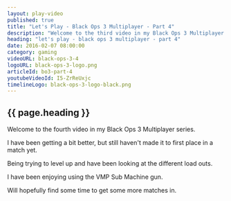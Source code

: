 ```yaml
---
layout: play-video
published: true
title: "Let's Play - Black Ops 3 Multiplayer - Part 4"
description: "Welcome to the third video in my Black Ops 3 Multiplayer series."
heading: "let's play - black ops 3 multiplayer - part 4"
date: 2016-02-07 08:00:00
category: gaming
videoURL: black-ops-3-4
logoURL: black-ops-3-logo.png
articleId: bo3-part-4
youtubeVideoId: I5-ZrReUxjc
timelineLogo: black-ops-3-logo-black.png
---
```

## {{ page.heading }}

<p>Welcome to the fourth video in my Black Ops 3 Multiplayer series.</p>
<p>I have been getting a bit better, but still haven't made it to first place in a match yet.</p>
<p>Being trying to level up and have been looking at the different load outs.</p>  
<p>I have been enjoying using the VMP Sub Machine gun.</p>
<p>Will hopefully find some time to get some more matches in.</p>